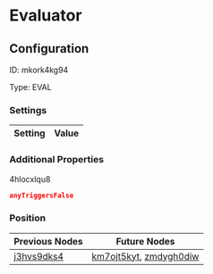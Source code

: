 # Evaluator
## Configuration
ID:  mkork4kg94

Type: EVAL 


### Settings
| Setting | Value  |
| :------------------------ | ---------------------------------------- |
 




### Additional Properties
4hlocxlqu8
 ```json 
anyTriggersFalse
```




### Position
| Previous Nodes | Future Nodes |
| :------------- | ------------ |
| [j3hvs9dks4](./j3hvs9dks4.md) | [km7ojt5kyt](./km7ojt5kyt.md), [zmdygh0diw](./zmdygh0diw.md) |